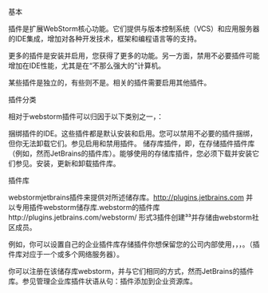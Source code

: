 基本

插件是扩展WebStorm核心功能。它们提供与版本控制系统（VCS）和应用服务器的IDE集成，增加对各种开发技术，框架和编程语言等的支持。

更多的插件是安装并启用，您获得了更多的功能。另一方面，禁用不必要插件可能增加在IDE性能，尤其是在“不那么强大的”计算机。

某些插件是独立的，有些则不是。相关的插件需要启用其他插件。

插件分类

相对于webstorm插件可以归因于以下类别之一，：

捆绑插件的IDE。这些插件都是默认安装和启用。您可以禁用不必要的插件捆绑，但你无法卸载它们。参见启用和禁用插件。
储存库插件，即，在存储插件插件库（例如，然而JetBrains的插件库）。能够使用的存储库插件，您必须下载并安装它们参见。安装，更新和卸载插件库。

插件库

webstormjetbrains插件来提供对所述储存库。http://plugins.jetbrains.com
并以专用插件webstorm储存库.webstorm的插件库http://plugins.jetbrains.com/webstorm/
形式3插件创建³³并存储由webstorm社区成员。

例如，你可以设置自己的企业插件库存储插件你想保留您的公司内部使用，，，。（插件库对应于一个或多个网络服务器）。

你可以注册在该储存库webstorm，并与它们相同的方式，然而JetBrains的插件库。参见管理企业库插件状语从句：插件添加到企业资源库。
